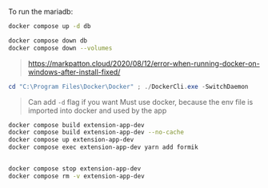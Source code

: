 To run the mariadb:

```bash
docker compose up -d db
```

```bash
docker compose down db
docker compose down --volumes
```

> https://markpatton.cloud/2020/08/12/error-when-running-docker-on-windows-after-install-fixed/

```powershell
cd "C:\Program Files\Docker\Docker" ; ./DockerCli.exe -SwitchDaemon
```

> Can add `-d` flag if you want
> Must use docker, because the env file is imported into docker and used by the app

```bash
docker compose build extension-app-dev
docker compose build extension-app-dev --no-cache
docker compose up extension-app-dev
docker compose exec extension-app-dev yarn add formik


docker compose stop extension-app-dev
docker compose rm -v extension-app-dev
```
